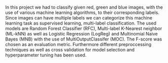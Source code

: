 In this project we had to classify given red, green and blue images, with the use of various machine learning algorithms, to their corresponding labels. Since images can have multiple labels we can categorize this machine learning task as supervised learning, multi-label classification. The used models are Random Forest Classifier (RFC), Multi-label K-Nearest neighbor (ML-kNN) as well as Logistic Regression (LogReg) and Multinomial Naive Bayes (MNB) with the use of MultiOutputClassifer (MOC). The F-score was chosen as an evaluation metric. Furthermore different preproccessing techniques as well as cross validation for model selection and hyperparameter tuning has been used.
